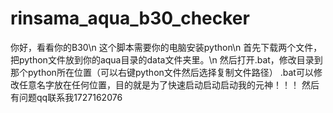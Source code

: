 # rinsama_aqua_b30_checker
你好，看看你的B30\n
这个脚本需要你的电脑安装python\n
首先下载两个文件，把python文件放到你的aqua目录的data文件夹里。\n
然后打开.bat，修改目录到那个python所在位置（可以右键python文件然后选择复制文件路径）
.bat可以修改任意名字放在任何位置，目的就是为了快速启动启动启动我的元神！！！
然后有问题qq联系我1727162076
